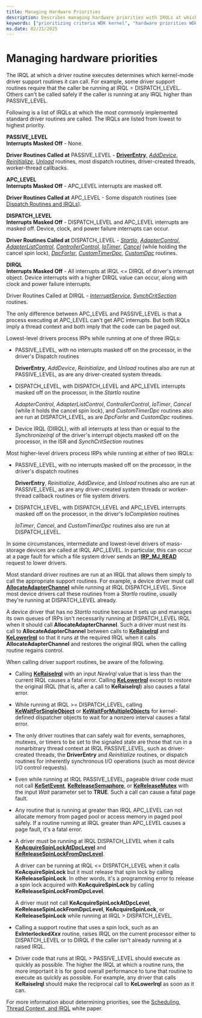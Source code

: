 ```yaml
---
title: Managing Hardware Priorities
description: Describes managing hardware priorities with IRQLs at which a driver routine execute.
keywords: ["prioritizing criteria WDK kernel", "hardware priorities WDK kernel", "IRQL levels WDK kernel", "PASSIVE_LEVEL WDK", "APC_LEVEL WDK", "DISPATCH_LEVEL WDK", "DIRQL WDK", "interrupt service routines WDK kernel , hardware priorities", "ISRs WDK kernel , hardware priorities"]
ms.date: 02/21/2025
---
```


# Managing hardware priorities

The IRQL at which a driver routine executes determines which kernel-mode driver support routines it can call. For example, some driver support routines require that the caller be running at IRQL = DISPATCH_LEVEL. Others can't be called safely if the caller is running at any IRQL higher than PASSIVE_LEVEL.

Following is a list of IRQLs at which the most commonly implemented standard driver routines are called. The IRQLs are listed from lowest to highest priority.

**PASSIVE_LEVEL**  
**Interrupts Masked Off** - None.

**Driver Routines Called at** PASSIVE_LEVEL - [**DriverEntry**](/windows-hardware/drivers/ddi/wdm/nc-wdm-driver_initialize), [*AddDevice*](/windows-hardware/drivers/ddi/wdm/nc-wdm-driver_add_device), [*Reinitialize*](/windows-hardware/drivers/ddi/ntddk/nc-ntddk-driver_reinitialize), [*Unload*](/windows-hardware/drivers/ddi/wdm/nc-wdm-driver_unload) routines, most dispatch routines, driver-created threads, worker-thread callbacks.

**APC_LEVEL**  
**Interrupts Masked Off** - APC_LEVEL interrupts are masked off.

**Driver Routines Called at** APC_LEVEL - Some dispatch routines (see [Dispatch Routines and IRQLs](dispatch-routines-and-irqls.md)).

**DISPATCH_LEVEL**  
**Interrupts Masked Off** - DISPATCH_LEVEL and APC_LEVEL interrupts are masked off. Device, clock, and power failure interrupts can occur.

**Driver Routines Called at** DISPATCH_LEVEL - [*StartIo*](/windows-hardware/drivers/ddi/wdm/nc-wdm-driver_startio), [*AdapterControl*](/windows-hardware/drivers/ddi/wdm/nc-wdm-driver_control), [*AdapterListControl*](/windows-hardware/drivers/ddi/wdm/nc-wdm-driver_list_control), [*ControllerControl*](writing-controllercontrolroutines.md), [*IoTimer*](/windows-hardware/drivers/ddi/wdm/nc-wdm-io_timer_routine), [*Cancel*](/windows-hardware/drivers/ddi/wdm/nc-wdm-driver_cancel) (while holding the cancel spin lock), [*DpcForIsr*](/windows-hardware/drivers/ddi/wdm/nc-wdm-io_dpc_routine), [*CustomTimerDpc*](using-a-customtimerdpc-routine.md), [*CustomDpc*](/windows-hardware/drivers/ddi/wdm/nc-wdm-kdeferred_routine) routines.

**DIRQL**  
**Interrupts Masked Off** - All interrupts at IRQL <= DIRQL of driver's interrupt object. Device interrupts with a higher DIRQL value can occur, along with clock and power failure interrupts.

Driver Routines Called at DIRQL - [*InterruptService*](/windows-hardware/drivers/ddi/wdm/nc-wdm-kservice_routine), [*SynchCritSection*](/windows-hardware/drivers/ddi/wdm/nc-wdm-ksynchronize_routine) routines.

The only difference between APC_LEVEL and PASSIVE_LEVEL is that a process executing at APC_LEVEL can't get APC interrupts. But both IRQLs imply a thread context and both imply that the code can be paged out.

Lowest-level drivers process IRPs while running at one of three IRQLs:

- PASSIVE_LEVEL, with no interrupts masked off on the processor, in the driver's Dispatch routines

    **DriverEntry**, *AddDevice*, *Reinitialize*, and *Unload* routines also are run at PASSIVE_LEVEL, as are any driver-created system threads.

- DISPATCH_LEVEL, with DISPATCH_LEVEL and APC_LEVEL interrupts masked off on the processor, in the *StartIo* routine

    *AdapterControl*, *AdapterListControl*, *ControllerControl*, *IoTimer*, *Cancel* (while it holds the cancel spin lock), and *CustomTimerDpc* routines also are run at DISPATCH_LEVEL, as are *DpcForIsr* and *CustomDpc* routines.

- Device IRQL (DIRQL), with all interrupts at less than or equal to the *SynchronizeIrql* of the driver's interrupt objects masked off on the processor, in the ISR and *SynchCritSection* routines

Most higher-level drivers process IRPs while running at either of two IRQLs:

- PASSIVE_LEVEL, with no interrupts masked off on the processor, in the driver's dispatch routines

    **DriverEntry**, *Reinitialize*, *AddDevice*, and *Unload* routines also are run at PASSIVE_LEVEL, as are any driver-created system threads or worker-thread callback routines or file system drivers.

- DISPATCH_LEVEL, with DISPATCH_LEVEL and APC_LEVEL interrupts masked off on the processor, in the driver's *IoCompletion* routines

    *IoTimer*, *Cancel*, and *CustomTimerDpc* routines also are run at DISPATCH_LEVEL.

In some circumstances, intermediate and lowest-level drivers of mass-storage devices are called at IRQL APC_LEVEL. In particular, this can occur at a page fault for which a file system driver sends an [**IRP_MJ_READ**](./irp-mj-read.md) request to lower drivers.

Most standard driver routines are run at an IRQL that allows them simply to call the appropriate support routines. For example, a device driver must call [**AllocateAdapterChannel**](/windows-hardware/drivers/ddi/wdm/nc-wdm-pallocate_adapter_channel) while running at IRQL DISPATCH_LEVEL. Since most device drivers call these routines from a *StartIo* routine, usually they're running at DISPATCH_LEVEL already.

A device driver that has no *StartIo* routine because it sets up and manages its own queues of IRPs isn't necessarily running at DISPATCH_LEVEL IRQL when it should call **AllocateAdapterChannel**. Such a driver must nest its call to **AllocateAdapterChannel** between calls to [**KeRaiseIrql**](/windows-hardware/drivers/ddi/wdm/nf-wdm-keraiseirql) and [**KeLowerIrql**](/windows-hardware/drivers/ddi/wdm/nf-wdm-kelowerirql) so that it runs at the required IRQL when it calls **AllocateAdapterChannel** and restores the original IRQL when the calling routine regains control.

When calling driver support routines, be aware of the following.

- Calling [**KeRaiseIrql**](/windows-hardware/drivers/ddi/wdm/nf-wdm-keraiseirql) with an input *NewIrql* value that is less than the current IRQL causes a fatal error. Calling [**KeLowerIrql**](/windows-hardware/drivers/ddi/wdm/nf-wdm-kelowerirql) except to restore the original IRQL (that is, after a call to **KeRaiseIrql**) also causes a fatal error.

- While running at IRQL >= DISPATCH_LEVEL, calling [**KeWaitForSingleObject**](/windows-hardware/drivers/ddi/wdm/nf-wdm-kewaitforsingleobject) or [**KeWaitForMultipleObjects**](/windows-hardware/drivers/ddi/wdm/nf-wdm-kewaitformultipleobjects) for kernel-defined dispatcher objects to wait for a nonzero interval causes a fatal error.

- The only driver routines that can safely wait for events, semaphores, mutexes, or timers to be set to the signaled state are those that run in a nonarbitrary thread context at IRQL PASSIVE_LEVEL, such as driver-created threads, the **DriverEntry** and *Reinitialize* routines, or dispatch routines for inherently synchronous I/O operations (such as most device I/O control requests).

- Even while running at IRQL PASSIVE_LEVEL, pageable driver code must not call [**KeSetEvent**](/windows-hardware/drivers/ddi/wdm/nf-wdm-kesetevent), [**KeReleaseSemaphore**](/windows-hardware/drivers/ddi/wdm/nf-wdm-kereleasesemaphore), or [**KeReleaseMutex**](/windows-hardware/drivers/ddi/wdm/nf-wdm-kereleasemutex) with the input *Wait* parameter set to **TRUE**. Such a call can cause a fatal page fault.

- Any routine that is running at greater than IRQL APC_LEVEL can not allocate memory from paged pool or access memory in paged pool safely. If a routine running at IRQL greater than APC_LEVEL causes a page fault, it's a fatal error.

- A driver must be running at IRQL DISPATCH_LEVEL when it calls [**KeAcquireSpinLockAtDpcLevel**](/windows-hardware/drivers/ddi/wdm/nf-wdm-keacquirespinlockatdpclevel) and [**KeReleaseSpinLockFromDpcLevel**](/windows-hardware/drivers/ddi/wdm/nf-wdm-kereleasespinlockfromdpclevel).

  A driver can be running at IRQL <= DISPATCH_LEVEL when it calls **KeAcquireSpinLock** but it must release that spin lock by calling **KeReleaseSpinLock**. In other words, it's a programming error to release a spin lock acquired with **KeAcquireSpinLock** by calling **KeReleaseSpinLockFromDpcLevel**.

  A driver must not call **KeAcquireSpinLockAtDpcLevel**, **KeReleaseSpinLockFromDpcLevel**, **KeAcquireSpinLock**, or **KeReleaseSpinLock** while running at IRQL > DISPATCH_LEVEL.

- Calling a support routine that uses a spin lock, such as an **ExInterlocked*Xxx*** routine, raises IRQL on the current processor either to DISPATCH_LEVEL or to DIRQL if the caller isn't already running at a raised IRQL.

- Driver code that runs at IRQL > PASSIVE_LEVEL should execute as quickly as possible. The higher the IRQL at which a routine runs, the more important it is for good overall performance to tune that routine to execute as quickly as possible. For example, any driver that calls **KeRaiseIrql** should make the reciprocal call to **KeLowerIrql** as soon as it can.

For more information about determining priorities, see the [Scheduling, Thread Context, and IRQL](https://download.microsoft.com/download/e/b/a/eba1050f-a31d-436b-9281-92cdfeae4b45/IRQL_thread.doc) white paper.
